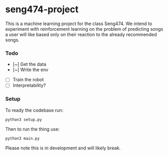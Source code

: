 # seng474-project

This is a machine learning project for the class Seng474. We intend to experiment with reinforcement learning on the problem of predicting songs a user will like based only on their reaction to the already recommended songs.

### Todo

- [~] Get the data
- [~] Write the env
- [ ] Train the robot
- [ ] Interpretability?

### Setup

To ready the codebase run:

```
python3 setup.py
```

Then to run the thing use:

```
python3 main.py
```

Please note this is in development and will likely break.
